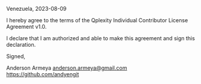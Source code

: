 Venezuela, 2023-08-09

I hereby agree to the terms of the Qplexity Individual Contributor License Agreement v1.0.

I declare that I am authorized and able to make this agreement and sign this declaration.

Signed,

Anderson Armeya anderson.armeya@gmail.com https://github.com/andyengit
